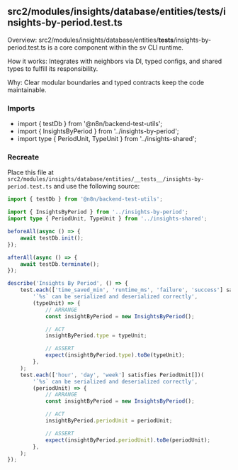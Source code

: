 ## src2/modules/insights/database/entities/__tests__/insights-by-period.test.ts

Overview: src2/modules/insights/database/entities/__tests__/insights-by-period.test.ts is a core component within the sv CLI runtime.

How it works: Integrates with neighbors via DI, typed configs, and shared types to fulfill its responsibility.

Why: Clear modular boundaries and typed contracts keep the code maintainable.

### Imports

- import { testDb } from '@n8n/backend-test-utils';
- import { InsightsByPeriod } from '../insights-by-period';
- import type { PeriodUnit, TypeUnit } from '../insights-shared';

### Recreate

Place this file at `src2/modules/insights/database/entities/__tests__/insights-by-period.test.ts` and use the following source:

```ts
import { testDb } from '@n8n/backend-test-utils';

import { InsightsByPeriod } from '../insights-by-period';
import type { PeriodUnit, TypeUnit } from '../insights-shared';

beforeAll(async () => {
	await testDb.init();
});

afterAll(async () => {
	await testDb.terminate();
});

describe('Insights By Period', () => {
	test.each(['time_saved_min', 'runtime_ms', 'failure', 'success'] satisfies TypeUnit[])(
		'`%s` can be serialized and deserialized correctly',
		(typeUnit) => {
			// ARRANGE
			const insightByPeriod = new InsightsByPeriod();

			// ACT
			insightByPeriod.type = typeUnit;

			// ASSERT
			expect(insightByPeriod.type).toBe(typeUnit);
		},
	);
	test.each(['hour', 'day', 'week'] satisfies PeriodUnit[])(
		'`%s` can be serialized and deserialized correctly',
		(periodUnit) => {
			// ARRANGE
			const insightByPeriod = new InsightsByPeriod();

			// ACT
			insightByPeriod.periodUnit = periodUnit;

			// ASSERT
			expect(insightByPeriod.periodUnit).toBe(periodUnit);
		},
	);
});

```
